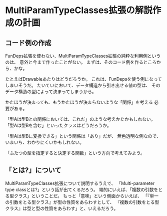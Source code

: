 MultiParamTypeClasses拡張の解説作成の計画
=========================================

コード例の作成
---------------

FunDeps拡張を使わない、MultiParamTypeClasses拡張の純粋な利用例というのは、
意外と今まで作ったことがない。
まずは、そのコード例を作るところから、かな。

たとえばDrawableあたりはどうだろうか。
これは、FunDepsを使う例になってしまいそうだ。
たいていにおいて、データ構造から引き出せる値の型は、
そのデータ構造の型によって決まってしまうから。

かたほうが決まっても、もうかたほうが決まらないような「関係」を考える
必要がある。

「型Aは型Bとの関係においては、これだ」のような考えかたかもしれない。
「型Aは型Bを含む」といったクラスはどうだろうか。

「型Aは型Bに変換できる」という関係は「あり」だが、
無色透明な例なので、いまいち、わかりにくいかもしれない。

「ふたつの型を指定すると決定する関数」という方向で考えてみよう。

「とは?」について
-----------------

MultiParamTypeClasses拡張について説明するうえで、
「Multi-parameter type classとは?」という話が出てくるだろう。
端的にいえば、「複数の引数をとる型クラス」ということだ。
もっと「意味」という側面からいえば、
「『単一の引数をとる型クラス』が型の性質をあらわすとして、
『複数の引数をとる型クラス』は型と型の性質をあらわす」と、いえるだろう。
